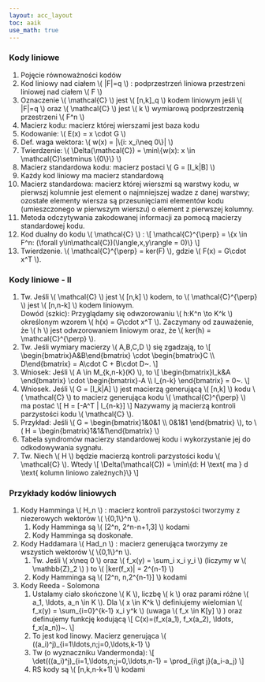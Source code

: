 ```yaml
---
layout: acc_layout
toc: aaik
use_math: true
---
```


### Kody liniowe

1.  Pojęcie równoważności kodów
2.  Kod liniowy nad ciałem \\( \|F\|=q \\) : podprzestrzeń liniowa
    przestrzeni liniowej nad ciałem \\( F \\) 
3.  Oznaczenie \\( \\mathcal{C} \\) jest \\( \[n,k\]\_q \\) 
    kodem liniowym jeśli \\( \|F\|=q \\) oraz \\( \\mathcal{C}
    \\) jest \\( k \\) wymiarową podprzestrzenią przestrzeni \\( 
    F^n \\) 
4.  Macierz kodu: macierz której wierszami jest baza kodu
5.  Kodowanie: \\( E(x) = x \\cdot G \\) 
6.  Def. waga wektora: \\( w(x) = \|\\{i: x\_i\\neq 0\\}\| \\) 
7.  Twierdzenie: \\( \\Delta(\\mathcal{C}) = \\min\\{w(x): x \\in
    \\mathcal{C}\\setminus \\{0\\}\\} \\) 
8.  Macierz standardowa kodu: macierz postaci \\( G = \[I\_k\|B\]
    \\) 
9.  Każdy kod liniowy ma macierz standardową
10. Macierz standardowa: macierz której wierszmi są warstwy kodu, w
    pierwszj kolumnie jest element o najmniejszej wadze z danej warstwy;
    ozostałe elementy wiersza są przesunięciami elementów kodu
    (umieszczonego w pierwszym wierszu) o element z pierwszej kolumny.
11. Metoda odczytywania zakodowanej informacji za pomocą macierzy
    standardowej kodu.
12. Kod dualny do kodu \\( \\mathcal{C} \\) : \\[ 
    \\mathcal{C}^{\\perp} = \\{x \\in F^n: (\\forall
    y\\in\\mathcal{C})(\\langle\,x,y\\rangle = 0)\\} \\] 
13. Twierdzenie.  \\( \\mathcal{C}^{\\perp} = ker(F) \\), gdzie
    \\( F(x) = G\\cdot x^T \\).

### Kody liniowe - II

1.  Tw. Jeśli \\( \\mathcal{C} \\) jest \\( \[n,k\] \\) kodem,
    to \\( \\mathcal{C}^{\\perp} \\) jest \\( \[n,n-k\] \\) 
    kodem liniowym.\
    Dowód (szkic): Przyglądamy się odwzorowaniu \\( h:K^n \\to K^k
    \\) określonym wzorem \\( h(x) = G\\cdot x^T \\). Zaczymany
    od zauważenie, że \\( h \\) jest odwzorowaniem liniowym oraz, że
    \\( ker(h) = \\mathcal{C}^{\\perp} \\).
2.  Tw. Jeśli wymiary macierzy \\( A,B,C,D \\) się zgadzają, to
    \\[ \\begin{bmatrix}A&B\\end{bmatrix} \\cdot
    \\begin{bmatrix}C \\\\ D\\end{bmatrix} = A\\cdot C + B\\cdot D\~.
    \\] 
3.  Wniosek: Jeśli \\( A \\in M\_{k,n-k}(K) \\), to \\[ 
    \\begin{bmatrix}I\_k&A \\end{bmatrix} \\cdot
    \\begin{bmatrix}-A \\\\ I\_{n-k} \\end{bmatrix} = 0\~.  \\] 
4.  Wniosek. Jeśli \\( G = \[I\_k\|A\] \\) jest macierzą generującą
    \\( \[n,k\] \\) kodu \\( \\mathcal{C} \\) to macierz
    generująca kodu \\( \\mathcal{C}^{\\perp} \\) ma postać \\[ 
    H = \[-A^T \| I\_{n-k}\] \\] Nazywamy ją macierzą kontroli
    parzystości kodu \\( \\mathcal{C} \\).
5.  Przykład: Jeśli \\( G =
    \\begin{bmatrix}1&0&1 \\\\ 0&1&1 \\end{bmatrix} \\), to \\( H =
    \\begin{bmatrix}1&1&1\\end{bmatrix} \\) 
6.  Tabela syndromów macierzy standardowej kodu i wykorzystanie jej do
    odkodowywania sygnału.
7.  Tw. Niech \\( H \\) będzie macierzą kontroli parzystości kodu
    \\( \\mathcal{C} \\). Wtedy \\[ \\Delta(\\mathcal{C}) =
    \\min\\{d: H \\text{ ma } d \\text{ kolumn liniowo zależnych}\\}
    \\] 

### Przykłady kodów liniowych

1.  Kody Hamminga \\( H\_n \\) : macierz kontroli parzystości
    tworzymy z niezerowych wektorów \\( \\{0,1\\}^n \\).
    1.  Kody Hamminga są \\( \[2^n, 2^n-n+1,3\] \\) kodami
    2.  Kody Hamminga są doskonałe.
2.  Kody Haddamara \\( Had\_n \\) : macierz generująca tworzymy ze
    wszystich wektorów \\( \\{0,1\\}^n \\).
    1.  Tw. Jeśli \\( x\\neq 0 \\) oraz \\( f\_x(y) = \\sum\_i
       x\_i y\_i \\) (liczymy w \\( \\mathbb{Z}\_2 \\) ) to \\( 
       \|ker(f\_x)\| = 2^{n-1} \\) 
    2.  Kody Hamminga są \\( \[2^n, n,2^{n-1}\] \\) kodami
3.  Kody Reeda - Solomona
    1.  Ustalamy ciało skończone \\( K \\), liczbę \\( k \\) 
       oraz parami różne \\( a\_1, \\ldots, a\_n \\in K \\). Dla
        \\( x \\in K^k \\) definiujemy wielomian \\( f\_x(y) =
       \\sum\_{i=0}^{k-1} x\_i y^k \\) (uwaga \\( f\_x \\in
       K\[y\] \\) ) oraz definujemy funkcję kodującą \\[ 
       C(x)=(f\_x(a\_1), f\_x(a\_2), \\ldots, f\_x(a\_n))\~.  \\] 
    2.  To jest kod linowy. Macierz generująca \\( 
       ((a\_i)^j)\_{i=1\\ldots,n;j=0,\\ldots,k-1} \\) 
    3.  Tw (o wyznaczniku Vandermonda): \\[ 
       \\det(((a\_i)^j)\_{i=1,\\ldots,n;j=0,\\ldots,n-1} =
       \\prod\_{i\\gt j}(a\_i-a\_j) \\] 
    4.  RS kody są \\( \[n,k,n-k+1\] \\) kodami

